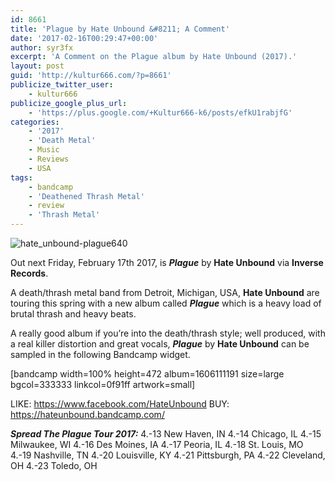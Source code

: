 ```yaml
---
id: 8661
title: 'Plague by Hate Unbound &#8211; A Comment'
date: '2017-02-16T00:29:47+00:00'
author: syr3fx
excerpt: 'A Comment on the Plague album by Hate Unbound (2017).'
layout: post
guid: 'http://kultur666.com/?p=8661'
publicize_twitter_user:
    - kultur666
publicize_google_plus_url:
    - 'https://plus.google.com/+Kultur666-k6/posts/efkU1rabjfG'
categories:
    - '2017'
    - 'Death Metal'
    - Music
    - Reviews
    - USA
tags:
    - bandcamp
    - 'Deathened Thrash Metal'
    - review
    - 'Thrash Metal'
---
```


![hate_unbound-plague640](http://localhost:8080/wp-content/uploads/2017/02/hate_unbound-plague640.jpg)

Out next Friday, February 17th 2017, is ***Plague*** by **Hate Unbound** via **Inverse Records**.

A death/thrash metal band from Detroit, Michigan, USA, **Hate Unbound** are touring this spring with a new album called ***Plague*** which is a heavy load of brutal thrash and heavy beats.

A really good album if you’re into the death/thrash style; well produced, with a real killer distortion and great vocals, ***Plague*** by **Hate Unbound** can be sampled in the following Bandcamp widget.

\[bandcamp width=100% height=472 album=1606111191 size=large bgcol=333333 linkcol=0f91ff artwork=small\]

LIKE: <https://www.facebook.com/HateUnbound>
BUY: <https://hateunbound.bandcamp.com/>

***Spread The Plague Tour 2017:***
4.-13 New Haven, IN
4.-14 Chicago, IL
4.-15 Milwaukee, WI
4.-16 Des Moines, IA
4.-17 Peoria, IL
4.-18 St. Louis, MO
4.-19 Nashville, TN
4.-20 Louisville, KY
4.-21 Pittsburgh, PA
4.-22 Cleveland, OH
4.-23 Toledo, OH